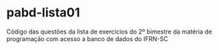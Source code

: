 # pabd-lista01
Código das questões da lista de exercícios do 2º bimestre da matéria de programação com acesso a banco de dados do IFRN-SC
